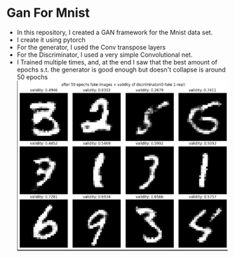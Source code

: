 # Gan For Mnist
- In this repository, I created a GAN framework for the Mnist data set.
- I create it using pytorch
- For the generator, I used the Conv transpose layers
- For the Discriminator, I used a very simple Convolutional net.
- I Trained multiple times, and, at the end I saw that the best amount of epochs s.t. the generator is good enough but doesn't collapse is around 50 epochs
![How Fake Images Look](pics/fake.png)